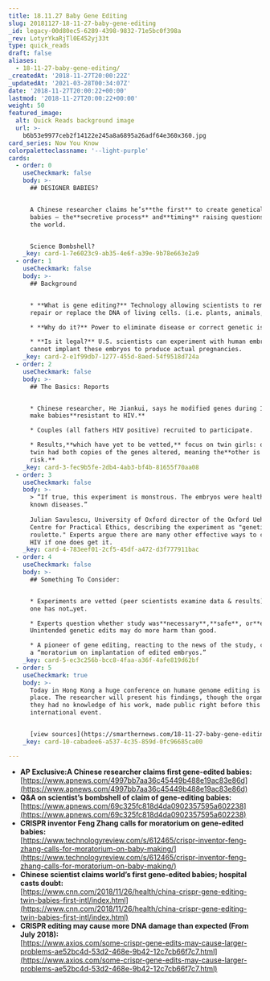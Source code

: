 ```yaml
---
title: 18.11.27 Baby Gene Editing
slug: 20181127-18-11-27-baby-gene-editing
_id: legacy-00d80ec5-6289-4398-9832-71e5bc0f398a
_rev: LotyrYkaRjTl0E452yj33t
type: quick_reads
draft: false
aliases:
  - 18-11-27-baby-gene-editing/
_createdAt: '2018-11-27T20:00:22Z'
_updatedAt: '2021-03-28T00:34:07Z'
date: '2018-11-27T20:00:22+00:00'
lastmod: '2018-11-27T20:00:22+00:00'
weight: 50
featured_image:
  alt: Quick Reads background image
  url: >-
    b6b53e9977ceb2f14122e245a8a6895a26adf64e360x360.jpg
card_series: Now You Know
colorpaletteclassname: '--light-purple'
cards:
  - order: 0
    useCheckmark: false
    body: >-
      ## DESIGNER BABIES?


      A Chinese researcher claims he’s**the first** to create genetically-edited
      babies – the**secretive process** and**timing** raising questions all over
      the world.


      Science Bombshell?
    _key: card-1-7e6023c9-ab35-4e6f-a39e-9b78e663e2a9
  - order: 1
    useCheckmark: false
    body: >-
      ## Background


      * **What is gene editing?** Technology allowing scientists to remove,
      repair or replace the DNA of living cells. (i.e. plants, animals, humans.)

      * **Why do it?** Power to eliminate disease or correct genetic issues.

      * **Is it legal?** U.S. scientists can experiment with human embryos but
      cannot implant these embryos to produce actual pregnancies.
    _key: card-2-e1f99db7-1277-455d-8aed-54f9518d724a
  - order: 2
    useCheckmark: false
    body: >-
      ## The Basics: Reports


      * Chinese researcher, He Jiankui, says he modified genes during IVF, to
      make babies**resistant to HIV.**

      * Couples (all fathers HIV positive) recruited to participate.

      * Results,**which have yet to be vetted,** focus on twin girls: only one
      twin had both copies of the genes altered, meaning the**other is still at
      risk.**
    _key: card-3-fec9b5fe-2db4-4ab3-bf4b-81655f70aa08
  - order: 3
    useCheckmark: false
    body: >-
      > “If true, this experiment is monstrous. The embryos were healthy. No
      known diseases.”  
        
      Julian Savulescu, University of Oxford director of the Oxford Uehiro
      Centre for Practical Ethics, describing the experiment as "genetic Russian
      roulette." Experts argue there are many other effective ways to counter
      HIV if one does get it.
    _key: card-4-783eef01-2cf5-45df-a472-d3f777911bac
  - order: 4
    useCheckmark: false
    body: >-
      ## Something To Consider:


      * Experiments are vetted (peer scientists examine data & results); this
      one has not…yet.

      * Experts question whether study was**necessary**,**safe**, or**ethical**.
      Unintended genetic edits may do more harm than good.

      * A pioneer of gene editing, reacting to the news of the study, called for
      a “moratorium on implantation of edited embryos.”
    _key: card-5-ec3c256b-bcc8-4faa-a36f-4afe819d62bf
  - order: 5
    useCheckmark: true
    body: >-
      Today in Hong Kong a huge conference on humane genome editing is taking
      place. The researcher will present his findings, though the organizers say
      they had no knowledge of his work, made public right before this
      international event.


      [view sources](https://smarthernews.com/18-11-27-baby-gene-editing/)
    _key: card-10-cabadee6-a537-4c35-859d-0fc96685ca00

---
```

* **AP Exclusive:A Chinese researcher claims first gene-edited babies:**  
[https://www.apnews.com/4997bb7aa36c45449b488e19ac83e86d](https://www.apnews.com/4997bb7aa36c45449b488e19ac83e86d)
* **Q&A on scientist’s bombshell of claim of gene-editing babies:**  
[https://www.apnews.com/69c325fc818d4da0902357595a602238](https://www.apnews.com/69c325fc818d4da0902357595a602238)
* **CRISPR inventor Feng Zhang calls for moratorium on gene-edited babies:**  
[https://www.technologyreview.com/s/612465/crispr-inventor-feng-zhang-calls-for-moratorium-on-baby-making/](https://www.technologyreview.com/s/612465/crispr-inventor-feng-zhang-calls-for-moratorium-on-baby-making/)
* **Chinese scientist claims world’s first gene-edited babies; hospital casts doubt:**  
[https://www.cnn.com/2018/11/26/health/china-crispr-gene-editing-twin-babies-first-intl/index.html](https://www.cnn.com/2018/11/26/health/china-crispr-gene-editing-twin-babies-first-intl/index.html)
* **CRISPR editing may cause more DNA damage than expected (From July 2018):**  
[https://www.axios.com/some-crispr-gene-edits-may-cause-larger-problems-ae52bc4d-53d2-468e-9b42-12c7cb66f7c7.html](https://www.axios.com/some-crispr-gene-edits-may-cause-larger-problems-ae52bc4d-53d2-468e-9b42-12c7cb66f7c7.html)